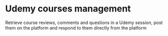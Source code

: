 # Udemy courses management

Retrieve course reviews, comments and questions in a Udemy session, post them on the platform and respond to them directly from the platform
